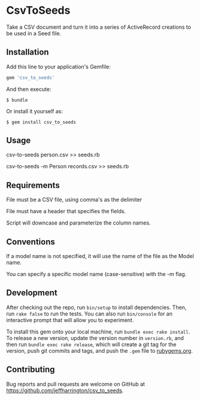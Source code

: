 # CsvToSeeds

Take a CSV document and turn it into a series of ActiveRecord creations to be used in a Seed file.

## Installation

Add this line to your application's Gemfile:

```ruby
gem 'csv_to_seeds'
```

And then execute:

    $ bundle

Or install it yourself as:

    $ gem install csv_to_seeds

## Usage

csv-to-seeds person.csv >> seeds.rb

csv-to-seeds -m Person records.csv >> seeds.rb

## Requirements

File must be a CSV file, using comma's as the delimiter

File must have a header that specifies the fields.

Script will downcase and parameterize the column names.

## Conventions

If a model name is not specified, it will use the name of the file as the Model name.

You can specify a specific model name (case-sensitive) with the -m flag.


## Development

After checking out the repo, run `bin/setup` to install dependencies. Then, run `rake false` to run the tests. You can also run `bin/console` for an interactive prompt that will allow you to experiment.

To install this gem onto your local machine, run `bundle exec rake install`. To release a new version, update the version number in `version.rb`, and then run `bundle exec rake release`, which will create a git tag for the version, push git commits and tags, and push the `.gem` file to [rubygems.org](https://rubygems.org).

## Contributing

Bug reports and pull requests are welcome on GitHub at https://github.com/jeffharrington/csv_to_seeds.








